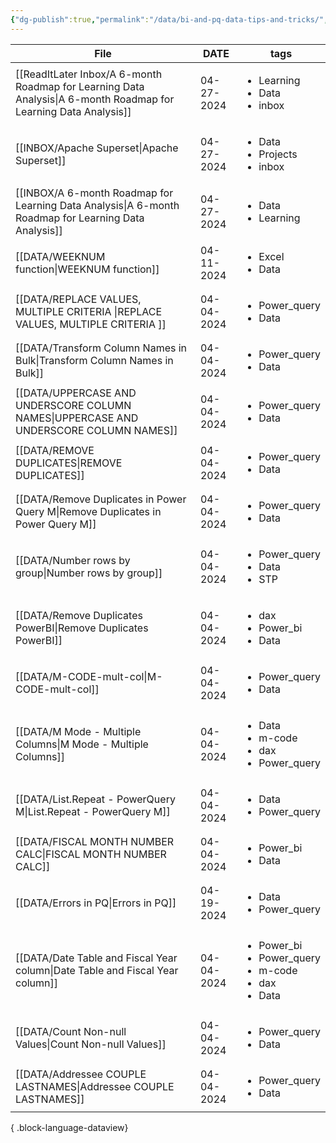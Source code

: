 ```yaml
---
{"dg-publish":true,"permalink":"/data/bi-and-pq-data-tips-and-tricks/","tags":["inbox","Data","Projects"],"noteIcon":"","created":"2024-04-03 4:09:59 pm","updated":"2024-04-10T09:25:21"}
---
```


| File                                                                                                                | DATE       | tags                                                                                   |
| ------------------------------------------------------------------------------------------------------------------- | ---------- | -------------------------------------------------------------------------------------- |
| [[ReadItLater Inbox/A 6-month Roadmap for Learning Data Analysis\|A 6-month Roadmap for Learning Data Analysis]] | 04-27-2024 | <ul><li>Learning</li><li>Data</li><li>inbox</li></ul>                                  |
| [[INBOX/Apache Superset\|Apache Superset]]                                                                       | 04-27-2024 | <ul><li>Data</li><li>Projects</li><li>inbox</li></ul>                                  |
| [[INBOX/A 6-month Roadmap for Learning Data Analysis\|A 6-month Roadmap for Learning Data Analysis]]             | 04-27-2024 | <ul><li>Data</li><li>Learning</li></ul>                                                |
| [[DATA/WEEKNUM function\|WEEKNUM function]]                                                                      | 04-11-2024 | <ul><li>Excel</li><li>Data</li></ul>                                                   |
| [[DATA/REPLACE VALUES, MULTIPLE CRITERIA \|REPLACE VALUES, MULTIPLE CRITERIA ]]                                  | 04-04-2024 | <ul><li>Power_query</li><li>Data</li></ul>                                             |
| [[DATA/Transform Column Names in Bulk\|Transform Column Names in Bulk]]                                          | 04-04-2024 | <ul><li>Power_query</li><li>Data</li></ul>                                             |
| [[DATA/UPPERCASE AND UNDERSCORE COLUMN NAMES\|UPPERCASE AND UNDERSCORE COLUMN NAMES]]                            | 04-04-2024 | <ul><li>Power_query</li><li>Data</li></ul>                                             |
| [[DATA/REMOVE DUPLICATES\|REMOVE DUPLICATES]]                                                                    | 04-04-2024 | <ul><li>Power_query</li><li>Data</li></ul>                                             |
| [[DATA/Remove Duplicates in Power Query M\|Remove Duplicates in Power Query M]]                                  | 04-04-2024 | <ul><li>Power_query</li><li>Data</li></ul>                                             |
| [[DATA/Number rows by group\|Number rows by group]]                                                              | 04-04-2024 | <ul><li>Power_query</li><li>Data</li><li>STP</li></ul>                                 |
| [[DATA/Remove Duplicates PowerBI\|Remove Duplicates PowerBI]]                                                    | 04-04-2024 | <ul><li>dax</li><li>Power_bi</li><li>Data</li></ul>                                    |
| [[DATA/M-CODE-mult-col\|M-CODE-mult-col]]                                                                        | 04-04-2024 | <ul><li>Power_query</li><li>Data</li></ul>                                             |
| [[DATA/M Mode - Multiple Columns\|M Mode - Multiple Columns]]                                                    | 04-04-2024 | <ul><li>Data</li><li>m-code</li><li>dax</li><li>Power_query</li></ul>                  |
| [[DATA/List.Repeat - PowerQuery M\|List.Repeat - PowerQuery M]]                                                  | 04-04-2024 | <ul><li>Data</li><li>Power_query</li></ul>                                             |
| [[DATA/FISCAL MONTH NUMBER CALC\|FISCAL MONTH NUMBER CALC]]                                                      | 04-04-2024 | <ul><li>Power_bi</li><li>Data</li></ul>                                                |
| [[DATA/Errors in PQ\|Errors in PQ]]                                                                              | 04-19-2024 | <ul><li>Data</li><li>Power_query</li></ul>                                             |
| [[DATA/Date Table and Fiscal Year column\|Date Table and Fiscal Year column]]                                    | 04-04-2024 | <ul><li>Power_bi</li><li>Power_query</li><li>m-code</li><li>dax</li><li>Data</li></ul> |
| [[DATA/Count Non-null Values\|Count Non-null Values]]                                                            | 04-04-2024 | <ul><li>Power_query</li><li>Data</li></ul>                                             |
| [[DATA/Addressee COUPLE LASTNAMES\|Addressee COUPLE LASTNAMES]]                                                  | 04-04-2024 | <ul><li>Power_query</li><li>Data</li></ul>                                             |

{ .block-language-dataview}

